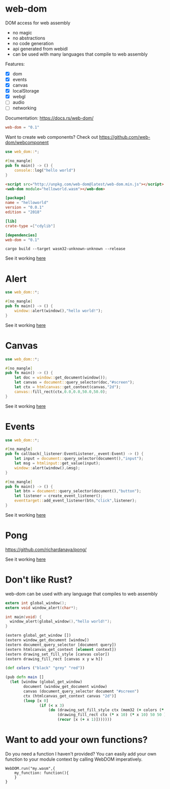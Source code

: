 # web-dom

DOM access for web assembly
* no magic
* no abstractions
* no code generation
* api generated from webidl
* can be used with many languages that compile to web assembly

Features:
* [x] dom
* [x] events
* [x] canvas
* [x] localStorage
* [x] webgl
* [ ] audio
* [ ] networking

Documentation: https://docs.rs/web-dom/

```toml
web-dom = "0.1"
```

Want to create web components? Check out https://github.com/web-dom/webcomponent

```rust
use web_dom::*;

#[no_mangle]
pub fn main() -> () {
    console::log("hello world")
}
```
```html
<script src="http://unpkg.com/web-dom@latest/web-dom.min.js"></script>
<web-dom module="helloworld.wasm"></web-dom>
```
```toml
[package]
name = "helloworld"
version = "0.0.1"
edition = "2018"

[lib]
crate-type =["cdylib"]

[dependencies]
web-dom = "0.1"
```
```console
cargo build --target wasm32-unknown-unknown --release
```

See it working [here](https://web-dom.github.io/web-dom/examples/helloworld/)

# Alert

```rust
use web_dom::*;

#[no_mangle]
pub fn main() -> () {
    window::alert(window(),"hello world!");
}
```

See it working [here](https://web-dom.github.io/web-dom/examples/alert/)

# Canvas

```rust
use web_dom::*;

#[no_mangle]
pub fn main() -> () {
    let doc = window::get_document(window());
    let canvas = document::query_selector(doc,"#screen");
    let ctx = htmlcanvas::get_context(canvas,"2d");
    canvas::fill_rect(ctx,0.0,0.0,50.0,50.0);
}
```

See it working [here](https://web-dom.github.io/web-dom/examples/canvas/)

# Events

```rust
use web_dom::*;

#[no_mangle]
pub fn callback(_listener:EventListener,_event:Event) -> () {
    let input = document::query_selector(document(),"input");
    let msg = htmlinput::get_value(input);
    window::alert(window(),&msg);
}

#[no_mangle]
pub fn main() -> () {
    let btn = document::query_selector(document(),"button");
    let listener = create_event_listener();
    eventtarget::add_event_listener(btn,"click",listener);
}
```

See it working [here](https://web-dom.github.io/web-dom/examples/events/)

# Pong

https://github.com/richardanaya/pong/


See it working [here](https://richardanaya.github.io/pong/)

# Don't like Rust?

web-dom can be used with any language that compiles to web assembly

```C
extern int global_window();
extern void window_alert(char*);

int main(void) {
  window_alert(global_window(),"hello world!");
}
```

```clojure
(extern global_get_window [])
(extern window_get_document [window])
(extern document_query_selector [document query])
(extern htmlcanvas_get_context [element context])
(extern drawing_set_fill_style [canvas color])
(extern drawing_fill_rect [canvas x y w h])

(def colors ("black" "grey" "red"))

(pub defn main []
  (let [window (global_get_window)
        document (window_get_document window)
        canvas (document_query_selector document "#screen")
        ctx (htmlcanvas_get_context canvas "2d")]
        (loop [x 0]
               (if (< x 3)
                   (do (drawing_set_fill_style ctx (mem32 (+ colors (* 4 x))))
                       (drawing_fill_rect ctx (* x 10) (* x 10) 50 50 )
                       (recur [x (+ x 1)]))))))
```

# Want to add your own functions?
Do you need a function I haven't provided? You can easily add your own function to your module context by calling WebDOM imperatively.

```
WebDOM.run("my.wasm",{
    my_function: function(){
    }
}
```
